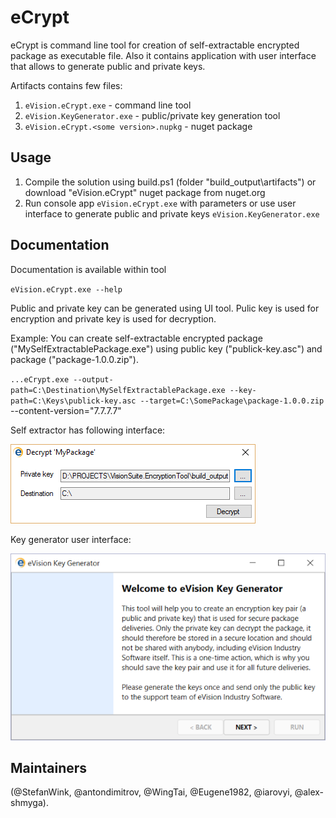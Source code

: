 eCrypt
=============
eCrypt is command line tool for creation of self-extractable encrypted package as executable file.
Also it contains application with user interface that allows to generate public and private keys.

Artifacts contains few files:

1. `eVision.eCrypt.exe` - command line tool
2. `eVision.KeyGenerator.exe` - public/private key generation tool
3. `eVision.eCrypt.<some version>.nupkg` - nuget package

Usage
-------

1. Compile the solution using build.ps1 (folder "build_output\artifacts") or download "eVision.eCrypt" nuget package from nuget.org
2. Run console app `eVision.eCrypt.exe` with parameters or use user interface to generate public and private keys `eVision.KeyGenerator.exe`


Documentation
-------

Documentation is available within tool

`eVision.eCrypt.exe --help`

Public and private key can be generated using UI tool. Pulic key is used for encryption and private key is used for decryption.

Example:
You can create self-extractable encrypted package ("MySelfExtractablePackage.exe") using public key ("publick-key.asc") and package ("package-1.0.0.zip").

`...eCrypt.exe --output-path=C:\Destination\MySelfExtractablePackage.exe --key-path=C:\Keys\publick-key.asc --target=C:\SomePackage\package-1.0.0.zip` --content-version="7.7.7.7"


Self extractor has following interface:

![alt text](https://raw.githubusercontent.com/eVision-oss/e-crypt/master/docs/img/self_extracted_package.png "Self extracted package")

Key generator user interface:

![alt text](https://raw.githubusercontent.com/eVision-oss/e-crypt/master/docs/img/key_generator.png "Key generator")

Maintainers
-------

(@StefanWink, @antondimitrov, @WingTai, @Eugene1982, @iarovyi, @alex-shmyga).